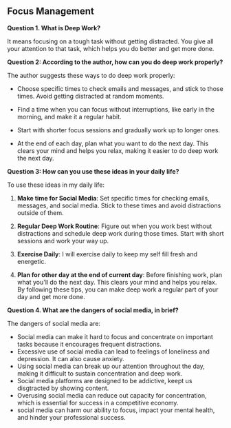 
## Focus Management ##

**Question 1. What is Deep Work?**

It means focusing on a tough task without getting distracted. You give all your attention to that task, which helps you do better and get more done.

**Question 2: According to the author, how can you do deep work properly?**

The author suggests these ways to do deep work properly:

- Choose specific times to check emails and messages, and stick to those times. Avoid getting distracted at random moments.

- Find a time when you can focus without interruptions, like early in the morning, and make it a regular habit. 
- Start with shorter focus sessions and gradually work up to longer ones.

- At the end of each day, plan what you want to do the next day. This clears your mind and helps you relax, making it easier to do deep work the next day.

**Question 3: How can you use these ideas in your daily life?**

To use these ideas in my daily life:

1. **Make time for Social Media**: Set specific times for checking emails, messages, and social media. Stick to these times and avoid distractions outside of them.

2. **Regular Deep Work Routine**: Figure out when you work best without distractions and schedule deep work during those times. Start with short sessions and work your way up.

3. **Exercise Daily**: I will exercise daily to keep my self fill fresh and energetic.

3. **Plan for other day at the end of current day**: Before finishing work, plan what you'll do the next day. This clears your mind and helps you relax. By following these tips, you can make deep work a regular part of your day and get more done.

**Question 4. What are the dangers of social media, in brief?**

The dangers of social media are:

- Social media can make it hard to focus and concentrate on important tasks because it encourages frequent distractions.
- Excessive use of social media can lead to feelings of loneliness and depression. It can also cause anxiety.
- Using social media can break up our attention throughout the day, making it difficult to sustain concentration and deep work.
- Social media platforms are designed to be addictive, keept us disgtracted by showing content.
- Overusing social media can reduce out capacity for concentration, which is essential for success in a competitive economy.
- social media can harm our ability to focus, impact your mental health, and hinder your professional success.
